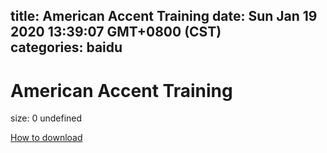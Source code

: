 
title: American Accent Training
date: Sun Jan 19 2020 13:39:07 GMT+0800 (CST)    
categories: baidu
---

# American Accent Training
size: 0
 undefined
 

[How to download](https://bpcam.bemobtrk.com/go/2ceec3aa-1ca2-46d6-b9ff-aaa5c184517c?jno=2195)